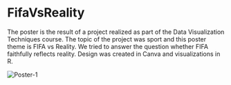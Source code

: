 # FifaVsReality
The poster is the result of a project realized as part of the Data Visualization Techniques course. The topic of the project was sport and this poster theme is FIFA vs Reality. We tried to answer the question whether FIFA faithfully reflects reality. Design was created in Canva and visualizations in R.


![Poster-1](https://user-images.githubusercontent.com/103779975/221414235-3d417b78-555d-4cd0-bfdd-6de94931eecf.png)

